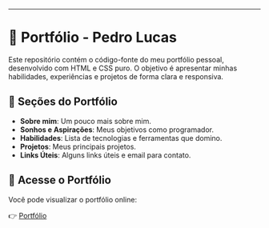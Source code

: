 ---

# 💼 Portfólio - Pedro Lucas

Este repositório contém o código-fonte do meu portfólio pessoal, desenvolvido com HTML e CSS puro. O objetivo é apresentar minhas habilidades, experiências e projetos de forma clara e responsiva.

## 📄 Seções do Portfólio

- **Sobre mim**: Um pouco mais sobre mim.
- **Sonhos e Aspirações**: Meus objetivos como programador.
- **Habilidades**: Lista de tecnologias e ferramentas que domino.
- **Projetos**: Meus principais projetos.
- **Links Úteis**: Alguns links úteis e email para contato.

## 🔗 Acesse o Portfólio

Você pode visualizar o portfólio online:

👉 [Portfólio]()
